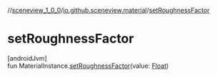 //[sceneview_1_0_0](../../index.md)/[io.github.sceneview.material](index.md)/[setRoughnessFactor](set-roughness-factor.md)

# setRoughnessFactor

[androidJvm]\
fun MaterialInstance.[setRoughnessFactor](set-roughness-factor.md)(value: [Float](https://kotlinlang.org/api/latest/jvm/stdlib/kotlin/-float/index.html))
